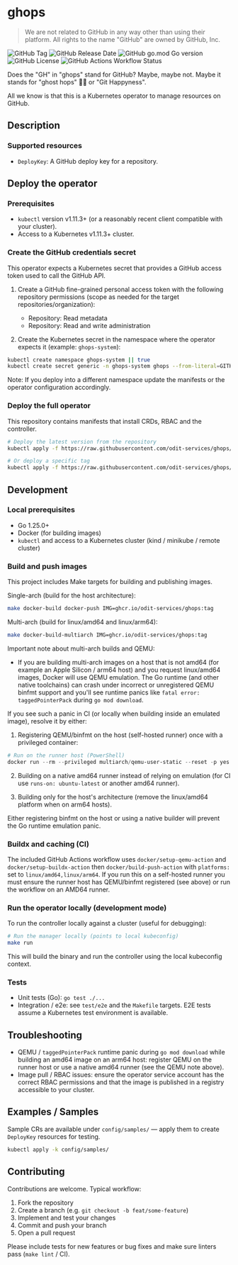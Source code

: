 # ghops

> We are not related to GitHub in any way other than using their platform. All rights to the name "GitHub" are owned by GitHub, Inc.

![GitHub Tag](https://img.shields.io/github/v/tag/odit-services/ghops?style=for-the-badge&logo=git) ![GitHub Release Date](https://img.shields.io/github/release-date/odit-services/ghops?style=for-the-badge&label=Latest%20release) ![GitHub go.mod Go version](https://img.shields.io/github/go-mod/go-version/odit-services/ghops?style=for-the-badge&logo=go) ![GitHub License](https://img.shields.io/github/license/odit-services/ghops?style=for-the-badge) ![GitHub Actions Workflow Status](https://img.shields.io/github/actions/workflow/status/odit-services/ghops/lint.yml?style=for-the-badge&label=Checks)

Does the "GH" in "ghops" stand for GitHub? Maybe, maybe not. Maybe it stands for "ghost hops" 👻🍺 or "Git Happyness".

All we know is that this is a Kubernetes operator to manage resources on GitHub.

## Description

### Supported resources

- `DeployKey`: A GitHub deploy key for a repository.

## Deploy the operator

### Prerequisites

- `kubectl` version v1.11.3+ (or a reasonably recent client compatible with your cluster).
- Access to a Kubernetes v1.11.3+ cluster.

### Create the GitHub credentials secret

This operator expects a Kubernetes secret that provides a GitHub access token used to call the GitHub API.

1. Create a GitHub fine-grained personal access token with the following repository permissions (scope as needed for the target repositories/organization):
   - Repository: Read metadata
   - Repository: Read and write administration

2. Create the Kubernetes secret in the namespace where the operator expects it (example: `ghops-system`):

```sh
kubectl create namespace ghops-system || true
kubectl create secret generic -n ghops-system ghops --from-literal=GITHUB_TOKEN=<your-github-token>
```

Note: If you deploy into a different namespace update the manifests or the operator configuration accordingly.

### Deploy the full operator

This repository contains manifests that install CRDs, RBAC and the controller.

```sh
# Deploy the latest version from the repository
kubectl apply -f https://raw.githubusercontent.com/odit-services/ghops/main/config/deployment/full.yaml

# Or deploy a specific tag
kubectl apply -f https://raw.githubusercontent.com/odit-services/ghops/<tag>/config/deployment/full.yaml
```

## Development

### Local prerequisites

- Go 1.25.0+
- Docker (for building images)
- `kubectl` and access to a Kubernetes cluster (kind / minikube / remote cluster)

### Build and push images

This project includes Make targets for building and publishing images.

Single-arch (build for the host architecture):

```sh
make docker-build docker-push IMG=ghcr.io/odit-services/ghops:tag
```

Multi-arch (build for linux/amd64 and linux/arm64):

```sh
make docker-build-multiarch IMG=ghcr.io/odit-services/ghops:tag
```

Important note about multi-arch builds and QEMU:
- If you are building multi-arch images on a host that is not amd64 (for example an Apple Silicon / arm64 host) and you request linux/amd64 images, Docker will use QEMU emulation. The Go runtime (and other native toolchains) can crash under incorrect or unregistered QEMU binfmt support and you'll see runtime panics like `fatal error: taggedPointerPack` during `go mod download`.

If you see such a panic in CI (or locally when building inside an emulated image), resolve it by either:

1. Registering QEMU/binfmt on the host (self-hosted runner) once with a privileged container:

```powershell
# Run on the runner host (PowerShell)
docker run --rm --privileged multiarch/qemu-user-static --reset -p yes
```

2. Building on a native amd64 runner instead of relying on emulation (for CI use `runs-on: ubuntu-latest` or another amd64 runner).

3. Building only for the host's architecture (remove the linux/amd64 platform when on arm64 hosts).

Either registering binfmt on the host or using a native builder will prevent the Go runtime emulation panic.

### Buildx and caching (CI)

The included GitHub Actions workflow uses `docker/setup-qemu-action` and `docker/setup-buildx-action` then `docker/build-push-action` with `platforms:` set to `linux/amd64,linux/arm64`. If you run this on a self-hosted runner you must ensure the runner host has QEMU/binfmt registered (see above) or run the workflow on an AMD64 runner.

### Run the operator locally (development mode)

To run the controller locally against a cluster (useful for debugging):

```sh
# Run the manager locally (points to local kubeconfig)
make run
```

This will build the binary and run the controller using the local kubeconfig context.

### Tests

- Unit tests (Go): `go test ./...`
- Integration / e2e: see `test/e2e` and the `Makefile` targets. E2E tests assume a Kubernetes test environment is available.

## Troubleshooting

- QEMU / `taggedPointerPack` runtime panic during `go mod download` while building an amd64 image on an arm64 host: register QEMU on the runner host or use a native amd64 runner (see the QEMU note above).
- Image pull / RBAC issues: ensure the operator service account has the correct RBAC permissions and that the image is published in a registry accessible to your cluster.

## Examples / Samples

Sample CRs are available under `config/samples/` — apply them to create `DeployKey` resources for testing.

```sh
kubectl apply -k config/samples/
```

## Contributing

Contributions are welcome. Typical workflow:

1. Fork the repository
2. Create a branch (e.g. `git checkout -b feat/some-feature`)
3. Implement and test your changes
4. Commit and push your branch
5. Open a pull request

Please include tests for new features or bug fixes and make sure linters pass (`make lint` / CI).
